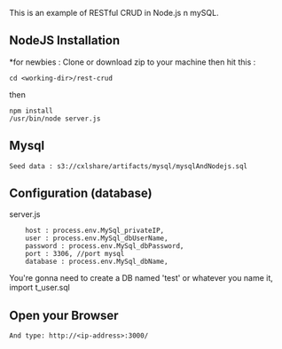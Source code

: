 This is an example of RESTful CRUD in Node.js n mySQL.


## NodeJS Installation
*for newbies : Clone or download zip to your machine then hit this :

    cd <working-dir>/rest-crud

then

    npm install
    /usr/bin/node server.js

## Mysql

    Seed data : s3://cxlshare/artifacts/mysql/mysqlAndNodejs.sql


## Configuration (database)
server.js

        host : process.env.MySql_privateIP,
        user : process.env.MySql_dbUserName,
        password : process.env.MySql_dbPassword,
        port : 3306, //port mysql
        database : process.env.MySql_dbName,	


	
You're gonna need to create a DB named 'test' or whatever you name it,  import t_user.sql


## Open your Browser

    And type: http://<ip-address>:3000/



